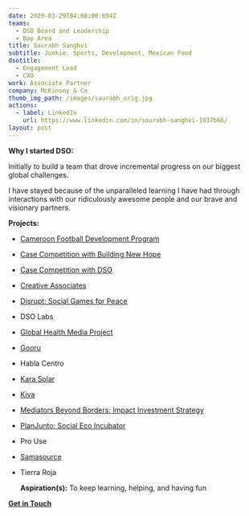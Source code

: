 ```yaml
---
date: 2020-03-29T04:08:00.694Z
teams:
  - DSO Board and Leadership
  - Bay Area
title: Saurabh Sanghvi
subtitle: Junkie. Sports, Development, Mexican Food
dsotitle:
  - Engagement Lead
  - CXO
work: Associate Partner
company: McKinsey & Co
thumb_img_path: /images/saurabh_orig.jpg
actions:
  - label: LinkedIn
    url: https://www.linkedin.com/in/saurabh-sanghvi-1937b66/
layout: post
---
```

**Why I started DSO:** 

Initially to build a team that drove incremental progress on our biggest global challenges.

I have stayed because of the unparalleled learning I have had through interactions with our ridiculously awesome people and our brave and visionary partners.

**Projects:**
- [Cameroon Football Development Program](https://openfieldintl.org/)
- [Case Competition with Building New Hope](https://dsoglobal.org/posts/building-new-hope-bnh/)
- [Case Competition with DSO](https://www.globalgiving.org/projects/enable-volunteer-consultants-tackle-global-issues/reports/?subid=127473)
- [Creative Associates](https://www.creativeassociatesinternational.com/)
- [Disrupt: Social Games for Peace](https://dsoglobal.org/posts/disrupt/) 
- DSO Labs
- [Global Health Media Project](https://dsoglobal.org/posts/global-health-media-project/)
- [Gooru](http://gooru.org/about/)
- Habla Centro
- [Kara Solar](https://karasolar.com/)
- [Kiva](https://www.kiva.org/)
- [Mediators Beyond Borders: Impact Investment Strategy](https://mediatorsbeyondborders.org/)
- [PlanJunto: Social Eco Incubator](https://dsoglobal.org/posts/planjunto/)
- Pro Use
- [Samasource](https://www.samasource.com/)
- Tierra Roja

  **Aspiration(s):** To keep learning, helping, and having fun

**[Get in Touch](mailto:ssanghvi@dsoglobal.org)**